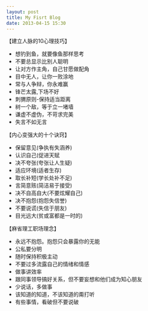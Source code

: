 ```yaml
---
layout: post
title: My Fisrt Blog
date: 2013-04-15 15:30
---
```


【建立人脉的10心理技巧】	

+ 想钓到鱼，就要像鱼那样思考
+ 不要总显示比别人聪明	
+ 让对方作主角，自己甘愿做配角		
+ 目中无人，让你一败涂地		
+ 常与人争辩，你永难赢		
+ 锋芒太露,下场不好		
+ 刺猬原则-保持适当距离	
+ 树一个敌，等于立一堵墙
+ 谦虚不虚伪，不苛求完美
+ 失言不如无言

【内心变强大的十个诀窍】		

+ 保留意见(争执有失涵养)		
+ 认识自己(促进天赋			    
+ 决不夸张(夸张让人生疑)		
+ 适应环境(适者生存)			
+ 取长补短(学长处补不足)		
+ 言简意赅(简洁易于接受)		
+ 决不自高自大(不要炫耀自己)	
+ 决不抱怨(抱怨失信誉)			
+ 不要说谎(失信于朋友)			
+ 目光远大(贫或富都是一时的)


【麻省理工职场理念】

+ 永远不抱怨。抱怨只会暴露你的无能
+ 公私要分明
+ 随时保持积极主动
+ 不要过多流露自己的情绪和情感
+ 做事讲效率
+ 跟同事领导搞好关系，但不要妄想和他们成为知心朋友
+ 少说话，多做事
+ 该知道的知道，不该知道的甭打听
+ 有些事情，看破但不要说破

